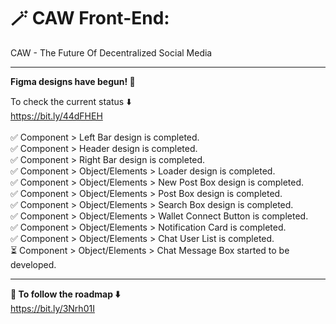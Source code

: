 # 🪄 CAW Front-End:
CAW - The Future Of Decentralized Social Media

---

**Figma designs have begun!  🎉**

To check the current status ⬇️
<br/> https://bit.ly/44dFHEH <br/>
<br/> ✅ Component > Left Bar design is completed.
<br/> ✅ Component > Header design is completed.
<br> ✅ Component > Right Bar design is completed.
<br> ✅ Component > Object/Elements > Loader design is completed.
<br/> ✅ Component > Object/Elements > New Post Box design is completed.
<br/> ✅ Component > Object/Elements > Post Box design is completed.
<br/> ✅ Component > Object/Elements > Search Box design is completed.
<br/> ✅ Component > Object/Elements > Wallet Connect Button is completed.
<br/> ✅ Component > Object/Elements > Notification Card is completed.
<br/> ✅ Component > Object/Elements > Chat User List is completed.
<br/> ⏳ Component > Object/Elements > Chat Message Box started to be developed.

---

**🚀 To follow the roadmap ⬇️**
<br/>  https://bit.ly/3Nrh01I
